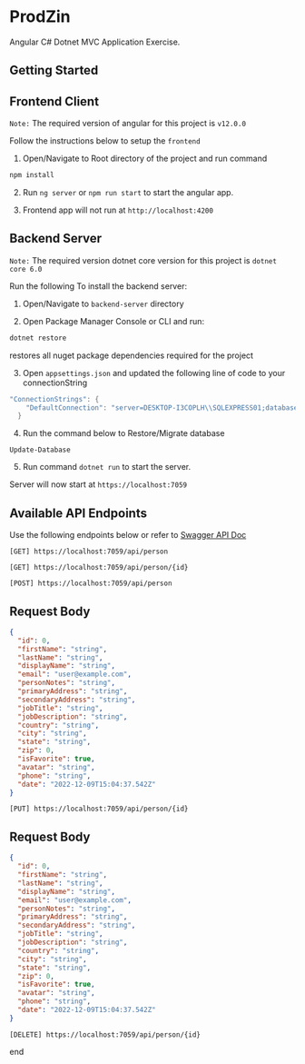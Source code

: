 # ProdZin

Angular C# Dotnet MVC Application Exercise.

## Getting Started

## Frontend Client
`Note:` The required version of angular for this project is `v12.0.0`

Follow the instructions below to setup the `frontend`

1. Open/Navigate to Root directory of the project and run command 

```bash
npm install
```

2. Run `ng server` or `npm run start` to start the angular app.

3. Frontend app will not run at `http://localhost:4200`

## Backend Server

`Note:` The required version dotnet core version for this project is `dotnet core 6.0`

Run the following To install the backend server:

1. Open/Navigate to `backend-server` directory

2. Open Package Manager Console or CLI and run:

```bash
dotnet restore
```

restores all nuget package dependencies required for the project

3. Open `appsettings.json` and updated the following line of code to your connectionString

```c
"ConnectionStrings": {
    "DefaultConnection": "server=DESKTOP-I3COPLH\\SQLEXPRESS01;database=prodZin;Trusted_Connection=SSPI;Encrypt=false;TrustServerCertificate=true"
  }
```

4. Run the command below to Restore/Migrate database

```
Update-Database
```

5. Run command `dotnet run` to start the server.

Server will now start at `https://localhost:7059`

## Available API Endpoints

Use the following endpoints below or refer to [Swagger API Doc](https://localhost:7059/swagger/index.html)

`[GET] https://localhost:7059/api/person`

`[GET] https://localhost:7059/api/person/{id}`

`[POST] https://localhost:7059/api/person`

## Request Body
```json
{
  "id": 0,
  "firstName": "string",
  "lastName": "string",
  "displayName": "string",
  "email": "user@example.com",
  "personNotes": "string",
  "primaryAddress": "string",
  "secondaryAddress": "string",
  "jobTitle": "string",
  "jobDescription": "string",
  "country": "string",
  "city": "string",
  "state": "string",
  "zip": 0,
  "isFavorite": true,
  "avatar": "string",
  "phone": "string",
  "date": "2022-12-09T15:04:37.542Z"
}
```
`[PUT] https://localhost:7059/api/person/{id}`

## Request Body
```json
{
  "id": 0,
  "firstName": "string",
  "lastName": "string",
  "displayName": "string",
  "email": "user@example.com",
  "personNotes": "string",
  "primaryAddress": "string",
  "secondaryAddress": "string",
  "jobTitle": "string",
  "jobDescription": "string",
  "country": "string",
  "city": "string",
  "state": "string",
  "zip": 0,
  "isFavorite": true,
  "avatar": "string",
  "phone": "string",
  "date": "2022-12-09T15:04:37.542Z"
}
```

`[DELETE] https://localhost:7059/api/person/{id}`


end